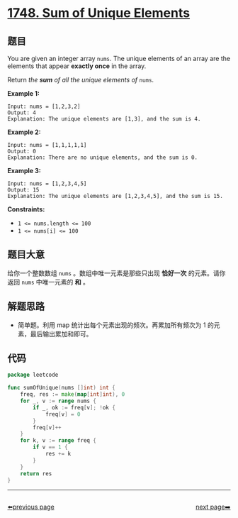 # [1748. Sum of Unique Elements](https://leetcode.com/problems/sum-of-unique-elements/)


## 题目

You are given an integer array `nums`. The unique elements of an array are the elements that appear **exactly once** in the array.

Return *the **sum** of all the unique elements of* `nums`.

**Example 1:**

```
Input: nums = [1,2,3,2]
Output: 4
Explanation: The unique elements are [1,3], and the sum is 4.
```

**Example 2:**

```
Input: nums = [1,1,1,1,1]
Output: 0
Explanation: There are no unique elements, and the sum is 0.
```

**Example 3:**

```
Input: nums = [1,2,3,4,5]
Output: 15
Explanation: The unique elements are [1,2,3,4,5], and the sum is 15.
```

**Constraints:**

- `1 <= nums.length <= 100`
- `1 <= nums[i] <= 100`

## 题目大意

给你一个整数数组 `nums` 。数组中唯一元素是那些只出现 **恰好一次** 的元素。请你返回 `nums` 中唯一元素的 **和** 。

## 解题思路

- 简单题。利用 map 统计出每个元素出现的频次。再累加所有频次为 1 的元素，最后输出累加和即可。

## 代码

```go
package leetcode

func sumOfUnique(nums []int) int {
	freq, res := make(map[int]int), 0
	for _, v := range nums {
		if _, ok := freq[v]; !ok {
			freq[v] = 0
		}
		freq[v]++
	}
	for k, v := range freq {
		if v == 1 {
			res += k
		}
	}
	return res
}
```



----------------------------------------------
<div style="display: flex;justify-content: space-between;align-items: center;">
<p><a href="https://books.halfrost.com/leetcode/ChapterFour/1700~1799/1744.Can-You-Eat-Your-Favorite-Candy-on-Your-Favorite-Day/">⬅️previous page</a></p>
<p><a href="https://books.halfrost.com/leetcode/ChapterFour/1700~1799/1752.Check-if-Array-Is-Sorted-and-Rotated/">next page➡️</a></p>
</div>
